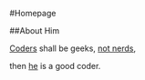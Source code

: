 ﻿#Homepage

##About Him

[Coders](/Work.en) shall be geeks, [not nerds](/Life.en),

then <a href="/img/photo.jpg" class="fancybox">he</a> is a good coder.
